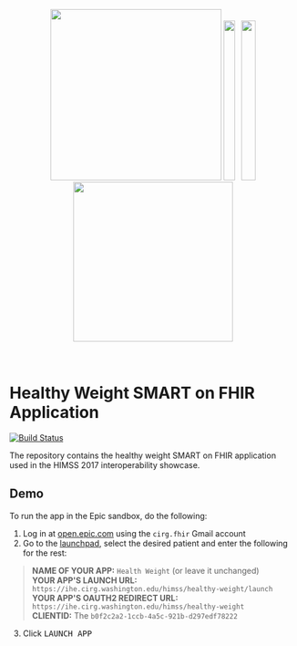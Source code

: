 <br/><br/>
<div style="text-align:center">
<img height="300" src="http://multisite-dev-www-1.cirg.washington.edu/wp-content/uploads/2014/10/CIRG-draft.png"/>
<img height="280" width="20" src="http://ihe.cirg.washington.edu/1x1-ffffffff.png"/>
<img height="280" width="4" src="http://ihe.cirg.washington.edu/1x1.png"/>
<img height="280" width="25" src="http://ihe.cirg.washington.edu/1x1-ffffffff.png"/>
<img height="280" src="https://www.washington.edu/brand/files/2014/09/Signature_Stacked_Purple_Hex.png"/>
</div>
<br/><br/>

# Healthy Weight SMART on FHIR Application
[![Build Status](https://travis-ci.org/uwcirg/healthy-weight.svg?branch=gh-pages)](https://travis-ci.org/uwcirg/healthy-weight)

The repository contains the healthy weight SMART on FHIR application used in the
HIMSS 2017 interoperability showcase.

## Demo

To run the app in the Epic sandbox, do the following:

1. Log in at [open.epic.com](https://open.epic.com/) using the `cirg.fhir` Gmail account
2. Go to the [launchpad](https://open.epic.com/Launchpad/OAuth2Sso), select the desired patient and enter the following for the rest:

  >  **NAME OF YOUR APP:** `Health Weight` (or leave it unchanged)<br/>
  > **YOUR APP'S LAUNCH URL:** `https://ihe.cirg.washington.edu/himss/healthy-weight/launch`<br/>
  > **YOUR APP'S OAUTH2 REDIRECT URL:** `https://ihe.cirg.washington.edu/himss/healthy-weight`<br/>
  > **CLIENTID:** The `b0f2c2a2-1ccb-4a5c-921b-d297edf78222`

3. Click <kbd>LAUNCH APP</kbd>
